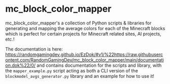 # mc_block_color_mapper

mc_block_color_mapper's a collection of Python scripts & libraries for generating and mapping the average colors for each of the Minecraft blocks which is perfect for certain projects for Minecraft related sites, AI projects, etc.!

The documentation is here: https://randomgamingdev.github.io/EzDok/#v1/%22https://raw.githubusercontent.com/RandomGamingDev/mc_block_color_mapper/main/documentation.dok%22/0/
and contains documentation for the scripts and library, with the `mapper_example.py` script acting as both a CLI version of the `blockmodel_avgs_generator.py` library and an example for how to use it!
